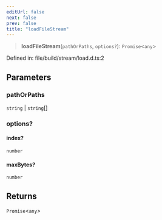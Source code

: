 ```yaml
---
editUrl: false
next: false
prev: false
title: "loadFileStream"
---
```


> **loadFileStream**(`pathOrPaths`, `options?`): `Promise`\<`any`\>

Defined in: file/build/stream/load.d.ts:2

## Parameters

### pathOrPaths

`string` | `string`[]

### options?

#### index?

`number`

#### maxBytes?

`number`

## Returns

`Promise`\<`any`\>
